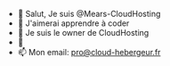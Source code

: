 - 👋 Salut, Je suis @Mears-CloudHosting
- 👀 J'aimerai apprendre à coder
- 🌱 Je suis le owner de CloudHosting
- 💞️ 
- 📫 Mon email: pro@cloud-hebergeur.fr

<!---
Mears-CloudHosting/Mears-CloudHosting is a ✨ special ✨ repository because its `README.md` (this file) appears on your GitHub profile.
You can click the Preview link to take a look at your changes.
--->
